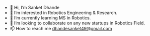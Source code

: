 - 👋 Hi, I’m Sanket Dhande
- 👀 I’m interested in Robotics Engineering & Research.
- 🌱 I’m currently learning MS in Robotics.
- 💞️ I’m looking to collaborate on any new startups in Robotics Field.
- 📫 How to reach me dhandesanket49@gmail.com
<!---
sdhande1997/sdhande1997 is a ✨ special ✨ repository because its `README.md` (this file) appears on your GitHub profile.
You can click the Preview link to take a look at your changes.
--->
